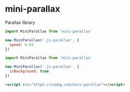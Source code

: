 # mini-parallax
Parallax library

```js
import MiniParallax from 'mini-parallax'

new MiniParallax('.js-parallax', {
  speed: 0.03
})
```

```js
import MiniParallax from 'mini-parallax'

new MiniParallax('.js-parallax', {
  isBackground: true
})
```

```html
<script src="https://unpkg.com/mini-parallax"></script>
```
